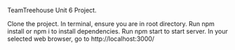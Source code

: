 
TeamTreehouse Unit 6 Project.


Clone the project.
In terminal, ensure you are in root directory.
Run npm install or npm i to install dependencies.
Run npm start to start server.
In your selected web browser, go to http://localhost:3000/

